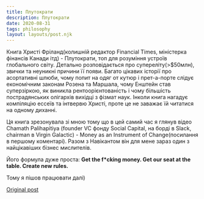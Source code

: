 ```yaml
---
title: Плутократи
description: Плутократи
date: 2020-08-31
tags: philosophy
layout: layouts/post.njk
---
```

Книга Христі Фріланд(колишній редактор Financial Times, міністерка фінансів Канади ітд) - Плутократи, топ для розуміння устроїв глобального світу. Детально розповідається про супереліту(>$50млн), звички та неуникні причини її появи.
Багато цікавих історії про асортативні шлюби, чому попит на одяг от кутюр і прет-а-порте слідує економічним законам Розена та Маршала, чому Енштейн став суперзіркою, як виникла рентоорієнтованість і чому більшість пострадянських олігархів вихідці з фізмат наук. Інколи книга нагадує компіляцію ессеїв та інтвервю Христі, проте це не заважає їй читатися на одному диханні.

Ця книга зрезонувала зі мною тому що в цей самий час я глянув відео Chamath Palihapitiya (founder VC фонду Social Capital, на борді в Slack, chairman в Virgin Galactic) - Money as an Instrument of Change(посилання в першому коментарі). Разом з Навікантом він для мене зараз один з найцікавіших бізнес мислителів.

Його формула дуже проста:
**Get the f*cking money. Get our seat at the table. Create new rules.**

Тому я пішов працювати далі)

[Original post](https://www.facebook.com/dmytriy.voloshyn/posts/10219785781729284)

